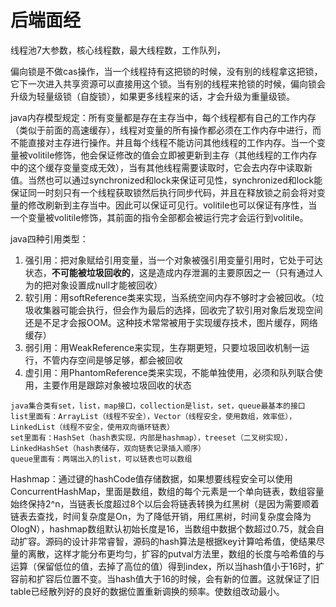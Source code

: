 # 后端面经

线程池7大参数，核心线程数，最大线程数，工作队列，





偏向锁是不做cas操作，当一个线程持有这把锁的时候，没有别的线程拿这把锁，它下一次进入共享资源可以直接用这个锁。当有别的线程来抢锁的时候，偏向锁会升级为轻量级锁（自旋锁），如果更多线程来的话，才会升级为重量级锁。



java内存模型规定：所有变量都是存在主存当中，每个线程都有自己的工作内存（类似于前面的高速缓存），线程对变量的所有操作都必须在工作内存中进行，而不能直接对主存进行操作。并且每个线程不能访问其他线程的工作内存。当一个变量被volitile修饰，他会保证修改的值会立即被更新到主存（其他线程的工作内存中的这个缓存变量变成无效），当有其他线程需要读取时，它会去内存中读取新值。当然也可以通过synchronized和lock来保证可见性，synchronized和lock能保证同一时刻只有一个线程获取锁然后执行同步代码，并且在释放锁之前会将对变量的修改刷新到主存当中。因此可以保证可见行。volitile也可以保证有序性，当一个变量被volitile修饰，其前面的指令全部都会被运行完才会运行到volitile。



java四种引用类型：

1. 强引用：把对象赋给引用变量，当一个对象被强引用变量引用时，它处于可达状态，**不可能被垃圾回收的**，这是造成内存泄漏的主要原因之一（只有通过人为的把对象设置成null才能被回收）
2. 软引用：用softReference类来实现，当系统空间内存不够时才会被回收。（垃圾收集器可能会执行，但会作为最后的选择，回收完了软引用对象后发现空间还是不足才会报OOM。这种技术常常被用于实现缓存技术，图片缓存，网络缓存）
3. 弱引用：用WeakReference来实现，生存期更短，只要垃圾回收机制一运行，不管内存空间是够足够，都会被回收
4. 虚引用：用PhantomReference类来实现，不能单独使用，必须和队列联合使用，主要作用是跟踪对象被垃圾回收的状态

```text
java集合类有set，list，map接口，collection是list，set，queue最基本的接口
list里面有：ArrayList（线程不安全），Vector（线程安全，使用数组，效率低），LinkedList（线程不安全，使用双向循环链表）
set里面有：HashSet（hash表实现，内部是hashmap），treeset（二叉树实现），LinkedHashSet（hash表储存，双向链表记录插入顺序）
queue里面有：两端出入的list，可以链表也可以数组
```



Hashmap：通过键的hashCode值存储数据，如果想要线程安全可以使用ConcurrentHashMap，里面是数组，数组的每个元素是一个单向链表，数组容量始终保持2^n，当链表长度超过8个以后会将链表转换为红黑树（是因为需要顺着链表去查找，时间复杂度是On，为了降低开销，用红黑树，时间复杂度会降为OlogN），hashmap数组默认初始长度是16，当数组中数据个数超过0.75，就会自动扩容。源码的设计非常睿智，源码的hash算法是根据key计算哈希值，使结果尽量的离散，这样才能分布更均匀，扩容的putval方法里，数组的长度与哈希值的与运算（保留低位的值，去掉了高位的值）得到index，所以当hash值小于16时，扩容前和扩容后位置不变。当hash值大于16的时候，会有新的位置。这就保证了旧table已经散列好的良好的数据位置重新调换的频率。使数组改动最小。


